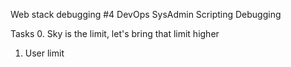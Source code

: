 Web stack debugging #4
DevOps
SysAdmin
Scripting
Debugging

Tasks
0. Sky is the limit, let's bring that limit higher
1. User limit

